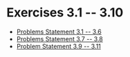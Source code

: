 # Exercises 3.1 -- 3.10

- [Problems Statement 3.1 -- 3.6](https://fullstackopen.com/en/part3/node_js_and_express#exercises-3-1-3-6)
- [Problems Statement 3.7 -- 3.8](https://fullstackopen.com/en/part3/node_js_and_express#exercises-3-7-3-8)
- [Problem Statement 3.9 -- 3.11](https://fullstackopen.com/en/part3/deploying_app_to_internet#exercises-3-9-3-11)
